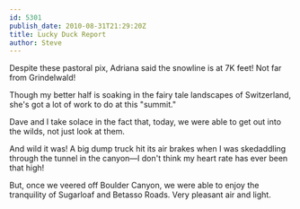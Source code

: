 ```yaml
---
id: 5301
publish_date: 2010-08-31T21:29:20Z
title: Lucky Duck Report
author: Steve
---
```

  
Despite these pastoral pix, Adriana said the snowline is at 7K feet! Not far from Grindelwald!

Though my better half is soaking in the fairy tale landscapes of Switzerland, she's got a lot of work to do at this "summit."

Dave and I take solace in the fact that, today, we were able to get out into the wilds, not just look at them.

And wild it was! A big dump truck hit its air brakes when I was skedaddling through the tunnel in the canyon—I don't think my heart rate has ever been that high!

But, once we veered off Boulder Canyon, we were able to enjoy the tranquility of Sugarloaf and Betasso Roads. Very pleasant air and light.